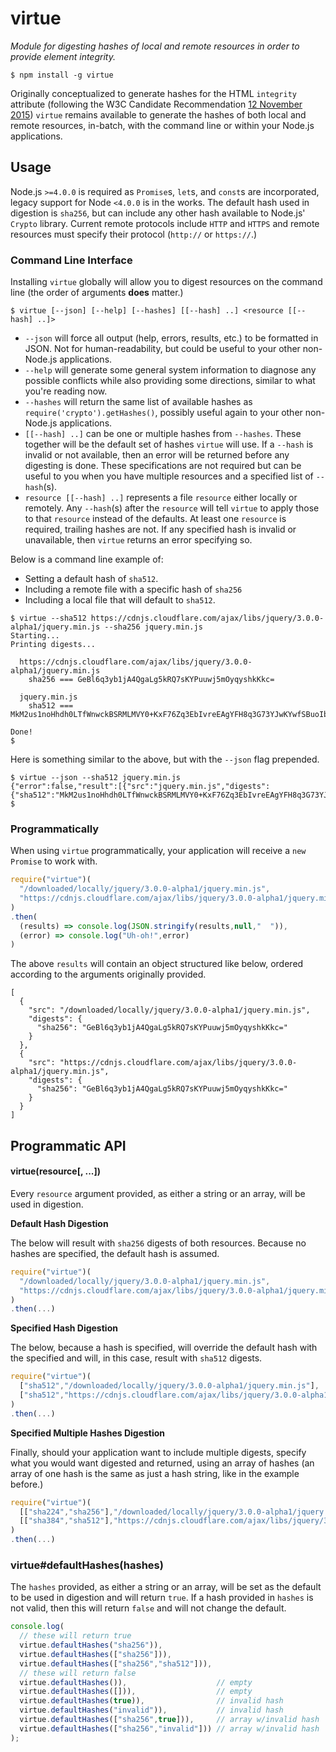 # virtue

*Module for digesting hashes of local and remote resources in order to provide element integrity.*

```
$ npm install -g virtue
```

Originally conceptualized to generate hashes for the HTML `integrity` attribute (following the W3C Candidate Recommendation [12 November 2015](http://www.w3.org/TR/2015/CR-SRI-20151112/)) `virtue` remains available to generate the hashes of both local and remote resources, in-batch, with the command line or within your Node.js applications.

## Usage

Node.js `>=4.0.0` is required as `Promise`s, `let`s, and `const`s are incorporated, legacy support for Node `<4.0.0` is in the works. The default hash used in digestion is `sha256`, but can include any other hash available to Node.js' `Crypto` library. Current remote protocols include `HTTP` and `HTTPS` and remote resources must specify their protocol (`http://` or `https://`.)

### Command Line Interface

Installing `virtue` globally will allow you to digest resources on the command line (the order of arguments **does** matter.)

```
$ virtue [--json] [--help] [--hashes] [[--hash] ..] <resource [[--hash] ..]>
```

* `--json` will force all output (help, errors, results, etc.) to be formatted in JSON. Not for human-readability, but could be useful to your other non-Node.js applications.
* `--help` will generate some general system information to diagnose any possible conflicts while also providing some directions, similar to what you're reading now.
* `--hashes` will return the same list of available hashes as `require('crypto').getHashes()`, possibly useful again to your other non-Node.js applications.
* `[[--hash] ..]` can be one or multiple hashes from `--hashes`. These together will be the default set of hashes `virtue` will use. If a `--hash` is invalid or not available, then an error will be returned before any digesting is done. These specifications are not required but can be useful to you when you have multiple resources and a specified list of `--hash`(s).
* `resource [[--hash] ..]` represents a file `resource` either locally or remotely. Any `--hash`(s) after the `resource` will tell `virtue` to apply those to that `resource` instead of the defaults. At least one `resource` is required, trailing hashes are not. If any specified hash is invalid or unavailable, then `virtue` returns an error specifying so.

Below is a command line example of:
* Setting a default hash of `sha512`.
* Including a remote file with a specific hash of `sha256`
* Including a local file that will default to `sha512`.

```
$ virtue --sha512 https://cdnjs.cloudflare.com/ajax/libs/jquery/3.0.0-alpha1/jquery.min.js --sha256 jquery.min.js
Starting...
Printing digests...

  https://cdnjs.cloudflare.com/ajax/libs/jquery/3.0.0-alpha1/jquery.min.js
    sha256 === GeBl6q3yb1jA4QgaLg5kRQ7sKYPuuwj5mOyqyshkKkc=

  jquery.min.js
    sha512 === MkM2us1noHhdh0LTfWnwckBSRMLMVY0+KxF76Zq3EbIvreEAgYFH8q3G73YJwKYwfSBuoIbEUmFm/4Omv8iP3w==

Done!
$
```

Here is something similar to the above, but with the `--json` flag prepended.

```
$ virtue --json --sha512 jquery.min.js
{"error":false,"result":[{"src":"jquery.min.js","digests":{"sha512":"MkM2us1noHhdh0LTfWnwckBSRMLMVY0+KxF76Zq3EbIvreEAgYFH8q3G73YJwKYwfSBuoIbEUmFm/4Omv8iP3w=="}}]}
$
```

### Programmatically

When using `virtue` programmatically, your application will receive a `new Promise` to work with.

```javascript
require("virtue")(
  "/downloaded/locally/jquery/3.0.0-alpha1/jquery.min.js",
  "https://cdnjs.cloudflare.com/ajax/libs/jquery/3.0.0-alpha1/jquery.min.js"
)
.then(
  (results) => console.log(JSON.stringify(results,null,"  ")),
  (error) => console.log("Uh-oh!",error)
)
```

The above `results` will contain an object structured like below, ordered according to the arguments originally provided.

```
[
  {
    "src": "/downloaded/locally/jquery/3.0.0-alpha1/jquery.min.js",
    "digests": {
      "sha256": "GeBl6q3yb1jA4QgaLg5kRQ7sKYPuuwj5mOyqyshkKkc="
    }
  },
  {
    "src": "https://cdnjs.cloudflare.com/ajax/libs/jquery/3.0.0-alpha1/jquery.min.js",
    "digests": {
      "sha256": "GeBl6q3yb1jA4QgaLg5kRQ7sKYPuuwj5mOyqyshkKkc="
    }
  }
]
```

## Programmatic API

#### virtue(resource[, ...])

Every `resource` argument provided, as either a string or an array, will be used in digestion.

**Default Hash Digestion**

The below will result with `sha256` digests of both resources. Because no hashes are specified, the default hash is assumed.

```javascript
require("virtue")(
  "/downloaded/locally/jquery/3.0.0-alpha1/jquery.min.js",
  "https://cdnjs.cloudflare.com/ajax/libs/jquery/3.0.0-alpha1/jquery.min.js"
)
.then(...)
```

**Specified Hash Digestion**

The below, because a hash is specified, will override the default hash with the specified and will, in this case, result with `sha512` digests.

```javascript
require("virtue")(
  ["sha512","/downloaded/locally/jquery/3.0.0-alpha1/jquery.min.js"],
  ["sha512","https://cdnjs.cloudflare.com/ajax/libs/jquery/3.0.0-alpha1/jquery.min.js"]
)
.then(...)
```

**Specified Multiple Hashes Digestion**

Finally, should your application want to include multiple digests, specify what you would want digested and returned, using an array of hashes (an array of one hash is the same as just a hash string, like in the example before.)

```javascript
require("virtue")(
  [["sha224","sha256"],"/downloaded/locally/jquery/3.0.0-alpha1/jquery.min.js"],
  [["sha384","sha512"],"https://cdnjs.cloudflare.com/ajax/libs/jquery/3.0.0-alpha1/jquery.min.js"]
)
.then(...)
```

### virtue#defaultHashes(hashes)

The `hashes` provided, as either a string or an array, will be set as the default to be used in digestion and will return `true`. If a hash provided in `hashes` is not valid, then this will return `false` and will not change the default.

```javascript
console.log(
  // these will return true
  virtue.defaultHashes("sha256")),
  virtue.defaultHashes(["sha256"])),
  virtue.defaultHashes(["sha256","sha512"])),
  // these will return false
  virtue.defaultHashes()),                    // empty
  virtue.defaultHashes([])),                  // empty
  virtue.defaultHashes(true)),                // invalid hash
  virtue.defaultHashes("invalid")),           // invalid hash
  virtue.defaultHashes(["sha256",true])),     // array w/invalid hash
  virtue.defaultHashes(["sha256","invalid"])) // array w/invalid hash
);
```
